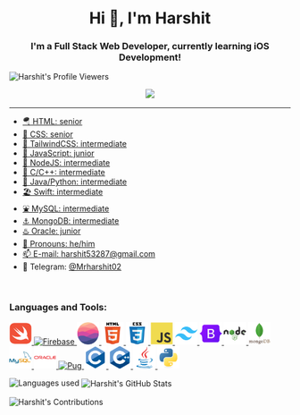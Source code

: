 <!-- ### Heading -->

<!--
**Harshit-2/Harshit-2** is a ✨ _special_ ✨ repository because its `README.md` (this file) appears on your GitHub profile.

Here are some ideas to get you started:

- 🔭 I’m currently working on ...
- 🌱 I’m currently learning ...
- 👯 I’m looking to collaborate on ...
- 🤔 I’m looking for help with ...
- 💬 Ask me about ...
- 📫 How to reach me: ...
- 😄 Pronouns: ...
- ⚡ Fun fact: ...
-->



<h1 align="center">Hi 👋, I'm Harshit</h1>
<h3 align="center">I'm a Full Stack Web Developer, currently learning iOS Development!</h3>

<p align="space-around"> <img
        src="https://komarev.com/ghpvc/?username=Harshit-2&label=Profile%20views&color=0e75b6&style=flat"
        alt="Harshit's Profile Viewers" /> </p>

<div align="center"> <a href="https://github.com/lucthienphong1120/github-trophies/tree/main">
<!--   <img src="https://github-profile-trophy.vercel.app/?username=Harshit-2&column=-1" alt="Harshit's GitHub trophies"> -->
<!--         <img src="https://github-trophies.vercel.app/?username=Harshit-2" alt="Harshit's GitHub trophies"> -->
         <img src=https://github-trophies.vercel.app/?username=Harshit-2&margin-w=5&margin-h=5">
<!--         <img src="https://github-trophies.vercel.app/?username=Harshit-2&title=MultiLanguage,LongTimeUser,NewUser,Stars,Commits,PullRequest,Repositories,Followers,Issues" alt="Harshit's GitHub trophies"> -->
</div>

<hr>

<!-- - 🔭 I’m currently working on Expense Tracker Website

- 🌱 I’m currently learning **iOS Development and Swift**

- 👯 I’m looking to collaborate on **any open source projects**

- 👨‍💻 Most of my projects are available at https://github.com/Harshit-2

- 📫 How to reach me **harshit53287@gmail.com** -->

- 🪂 HTML: senior
- 🔭 CSS: senior
- 🍃 TailwindCSS: intermediate
- 🧬 JavaScript: junior
- 🌱 NodeJS: intermediate
- 👀 C/C++: intermediate
- 🐍 Java/Python: intermediate
- 🏖️ Swift: intermediate
- ⛲ MySQL: intermediate
- ⚓ MongoDB: intermediate
- ♨️ Oracle: junior
- 💭 Pronouns: he/him
- 📫 E-mail: [harshit53287@gmail.com](mailto:harshit53287@gmail.com)
- 💬 Telegram: [@Mrharshit02](https://t.me/Mrharshit02)

<br>

<!-- <h3 align="left">Connect with me:</h3>
<p align="left"> -->
<!-- <a href="https://twitter.com/tejasku66136866" target="blank"><img align="center" src="https://raw.githubusercontent.com/rahuldkjain/github-profile-readme-generator/master/src/images/icons/Social/twitter.svg" alt="tejasku66136866" height="30" width="40" /></a>
<a href="https://linkedin.com/in/https://www.linkedin.com/in/tejaskumar574" target="blank"><img align="center" src="https://raw.githubusercontent.com/rahuldkjain/github-profile-readme-generator/master/src/images/icons/Social/linked-in-alt.svg" alt="https://www.linkedin.com/in/tejaskumar574" height="30" width="40" /></a>
<a href="https://www.leetcode.com/https://leetcode.com/tejaskumar574/" target="blank"><img align="center" src="https://raw.githubusercontent.com/rahuldkjain/github-profile-readme-generator/master/src/images/icons/Social/leet-code.svg" alt="https://leetcode.com/tejaskumar574/" height="30" width="40" /></a> -->
</p>

<h3 align="left">Languages and Tools:</h3>
<p align="left"> <a href="https://developer.apple.com/swift/" target="_blank" rel="noreferrer"> <img
            src="https://raw.githubusercontent.com/devicons/devicon/master/icons/swift/swift-original.svg" alt="Swift" width="40" height="40" /> </a>
 <a href="https://firebase.google.com/" target="_blank" rel="noreferrer"> <img
            src="https://www.vectorlogo.zone/logos/firebase/firebase-icon.svg" alt="Firebase" width="40" height="40" /> </a>
             <a href="https://realm.io/" target="_blank" rel="noreferrer"> <img
            src="https://raw.githubusercontent.com/devicons/devicon/master/icons/realm/realm-original.svg" alt="Realm" width="40" height="40" /> </a>
        <a href="https://developer.mozilla.org/en-US/docs/Web/HTML" target="_blank" rel="noreferrer"> <img
            src="https://raw.githubusercontent.com/devicons/devicon/master/icons/html5/html5-original-wordmark.svg"
            alt="HTML" width="40" height="40" /> </a>
            <a href="https://developer.mozilla.org/en-US/docs/Web/CSS" target="_blank"
        rel="noreferrer"> <img
            src="https://raw.githubusercontent.com/devicons/devicon/master/icons/css3/css3-original-wordmark.svg"
            alt="CSS" width="40" height="40" /> </a> 
            <a href="https://developer.mozilla.org/en-US/docs/Web/JavaScript" target="_blank"
        rel="noreferrer"> <img
            src="https://raw.githubusercontent.com/devicons/devicon/master/icons/javascript/javascript-original.svg"
            alt="JS" width="40" height="40" /> </a>
            <a href="https://tailwindcss.com/" target="_blank"
        rel="noreferrer"> <img
            src="https://raw.githubusercontent.com/devicons/devicon/master/icons/tailwindcss/tailwindcss-original.svg"
            alt="Tailwind" width="40" height="40" /> </a> 
                     <a href="https://getbootstrap.com/" target="_blank"
        rel="noreferrer"> <img src="https://github.com/devicons/devicon/blob/master/icons/bootstrap/bootstrap-original.svg" alt="Bootstrap" width="40"
            height="40" /> </a>
        <a href="https://nodejs.org/en/learn/getting-started/introduction-to-nodejs" target="_blank"
        rel="noreferrer"> <img src="https://raw.githubusercontent.com/devicons/devicon/master/icons/nodejs/nodejs-original-wordmark.svg" alt="NodeJS" width="40"
            height="40" /> </a>
            <a href="https://www.mongodb.com/docs/guides/" target="_blank" rel="noreferrer"> <img
            src="https://raw.githubusercontent.com/devicons/devicon/master/icons/mongodb/mongodb-original-wordmark.svg" alt="MongoDB" width="40"
            height="40" /> </a>
            <a href="https://www.mysql.com/" target="_blank" rel="noreferrer"> <img
            src="https://raw.githubusercontent.com/devicons/devicon/master/icons/mysql/mysql-original-wordmark.svg"
            alt="MySQL" width="40" height="40" /> </a>
            <a href="https://www.oracle.com/in/database/" target="_blank" rel="noreferrer"> <img
          src="https://raw.githubusercontent.com/devicons/devicon/master/icons/oracle/oracle-original.svg"
          alt="Oracle" width="40" height="40" /> </a> 
          <a href="https://pugjs.org/api/getting-started.html" target="_blank" rel="noreferrer">
        <img src="https://cdn.icon-icons.com/icons2/2699/PNG/512/pugjs_logo_icon_170825.png" alt="Pug"
            width="40" height="40" /> </a> 
            <a href="https://www.javatpoint.com/c-programming-language-tutorial"
        target="_blank" rel="noreferrer"> <img
            src="https://raw.githubusercontent.com/devicons/devicon/master/icons/c/c-original.svg"
            alt="C" width="40" height="40" /> </a> 
            <a href="https://www.javatpoint.com/cpp-tutorial" target="_blank"
        rel="noreferrer"> <img src="https://raw.githubusercontent.com/devicons/devicon/master/icons/cplusplus/cplusplus-original.svg" alt="C++" width="40"
            height="40" /> </a>
            <a href="https://dev.java/learn/" target="_blank" rel="noreferrer"> <img
            src="https://raw.githubusercontent.com/devicons/devicon/master/icons/java/java-original.svg" alt="Java" width="40"
            height="40" /> </a> 
            <a href="https://www.python.org/" target="_blank" rel="noreferrer"> <img
            src="https://raw.githubusercontent.com/devicons/devicon/master/icons/python/python-original.svg" alt="Python"
            width="40" height="40" /> </a></p>

<p><img align="left"
        src="https://github-readme-stats.vercel.app/api/top-langs?username=Harshit-2&show_icons=true&locale=en&layout=compact&theme=light"
        alt="Languages used" /></p>

<p>&nbsp;<img align="center"
         src="https://github-readme-stats.vercel.app/api?username=Harshit-2&theme=buefy&show_icons=true" alt="Harshit's GitHub Stats" />
</p>


<p><img align="center" src="https://github-readme-streak-stats.herokuapp.com/?user=Harshit-2&theme=light" alt="Harshit's Contributions" /></p>


<!-- [![An image of @harshit2's Holopin badges, which is a link to view their full Holopin profile](https://holopin.me/harshit2)](https://holopin.io/@harshit2) -->
